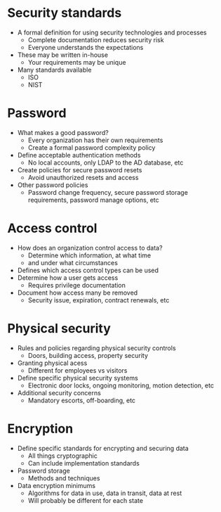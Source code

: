 # Security standards
- A formal definition for using security technologies and processes
	- Complete documentation reduces security risk
	- Everyone understands the expectations
- These may be written in-house
	- Your requirements may be unique
- Many standards available
	- ISO
	- NIST
# Password
- What makes a good password?
	- Every organization has their own requirements
	- Create a formal password complexity policy
- Define acceptable authentication methods
	- No local accounts, only LDAP to the AD database, etc
- Create policies for secure password resets
	- Avoid unauthorized resets and access
- Other password policies
	- Password change frequency, secure password storage requirements, password manage options, etc
# Access control
- How does an organization control access to data?
	- Determine which information, at what time
	- and under what circumstances
- Defines which access control types can be used
- Determine how a user gets access
	- Requires privilege documentation
- Document how access many be removed
	- Security issue, expiration, contract renewals, etc
# Physical security
- Rules and policies regarding physical security controls
	- Doors, building access, property security
- Granting physical acess
	- Different for employees vs visitors
- Define specific physical security systems
	- Electronic door locks, ongoing monitoring, motion detection, etc
- Additional security concerns
	- Mandatory escorts, off-boarding, etc
# Encryption
- Define specific standards for encrypting and securing data
	- All things cryptographic
	- Can include implementation standards
- Password storage
	- Methods and techniques
- Data encryption minimums
	- Algorithms for data in use, data in transit, data at rest
	- Will probably be different for each state